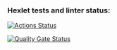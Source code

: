 ### Hexlet tests and linter status:

[![Actions Status](https://github.com/deniskolomoyets/backend-project-lvl1/actions/workflows/hexlet-check.yml/badge.svg)](https://github.com/deniskolomoyets/backend-project-lvl1/actions)

[![Quality Gate Status](https://sonarcloud.io/api/project_badges/measure?project=deniskolomoyets_backend-project-lvl1&metric=alert_status)](https://sonarcloud.io/summary/new_code?id=deniskolomoyets_backend-project-lvl1)
